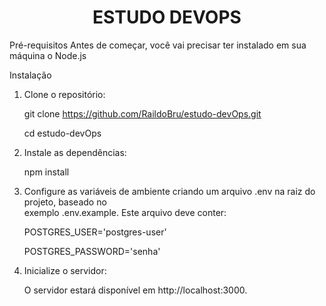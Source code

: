 <h1 align="center"> ESTUDO DEVOPS </h1>


Pré-requisitos
Antes de começar, você vai precisar ter instalado em sua máquina o Node.js

Instalação

1.  Clone o repositório:

    git clone https://github.com/RaildoBru/estudo-devOps.git
    
    cd estudo-devOps


2.  Instale as dependências:

    npm install


3.  Configure as variáveis de ambiente criando um arquivo .env na raiz do projeto, baseado no <br> exemplo .env.example. Este arquivo deve conter:

    POSTGRES_USER='postgres-user'
    
    POSTGRES_PASSWORD='senha'


5.  Inicialize o servidor:

    O servidor estará disponível em http://localhost:3000.
